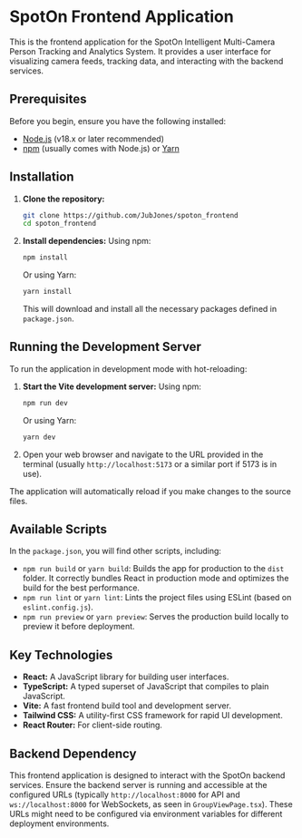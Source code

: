 # SpotOn Frontend Application

This is the frontend application for the SpotOn Intelligent Multi-Camera Person Tracking and Analytics System. It provides a user interface for visualizing camera feeds, tracking data, and interacting with the backend services.

## Prerequisites

Before you begin, ensure you have the following installed:
*   [Node.js](https://nodejs.org/) (v18.x or later recommended)
*   [npm](https://www.npmjs.com/) (usually comes with Node.js) or [Yarn](https://yarnpkg.com/)

## Installation

1.  **Clone the repository:**
    ```bash
    git clone https://github.com/JubJones/spoton_frontend
    cd spoton_frontend
    ```

2.  **Install dependencies:**
    Using npm:
    ```bash
    npm install
    ```
    Or using Yarn:
    ```bash
    yarn install
    ```
    This will download and install all the necessary packages defined in `package.json`.

## Running the Development Server

To run the application in development mode with hot-reloading:

1.  **Start the Vite development server:**
    Using npm:
    ```bash
    npm run dev
    ```
    Or using Yarn:
    ```bash
    yarn dev
    ```

2.  Open your web browser and navigate to the URL provided in the terminal (usually `http://localhost:5173` or a similar port if 5173 is in use).

The application will automatically reload if you make changes to the source files.

## Available Scripts

In the `package.json`, you will find other scripts, including:

*   `npm run build` or `yarn build`: Builds the app for production to the `dist` folder. It correctly bundles React in production mode and optimizes the build for the best performance.
*   `npm run lint` or `yarn lint`: Lints the project files using ESLint (based on `eslint.config.js`).
*   `npm run preview` or `yarn preview`: Serves the production build locally to preview it before deployment.

## Key Technologies

*   **React:** A JavaScript library for building user interfaces.
*   **TypeScript:** A typed superset of JavaScript that compiles to plain JavaScript.
*   **Vite:** A fast frontend build tool and development server.
*   **Tailwind CSS:** A utility-first CSS framework for rapid UI development.
*   **React Router:** For client-side routing.

## Backend Dependency

This frontend application is designed to interact with the SpotOn backend services. Ensure the backend server is running and accessible at the configured URLs (typically `http://localhost:8000` for API and `ws://localhost:8000` for WebSockets, as seen in `GroupViewPage.tsx`). These URLs might need to be configured via environment variables for different deployment environments.
